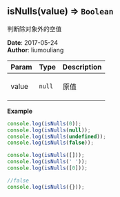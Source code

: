 ## isNulls(value) ⇒ <code>Boolean</code>
<p>判断除对象外的空值</p>

**Date**: 2017-05-24  
**Author**: liumouliang  

| Param | Type | Description |
| --- | --- | --- |
| value | <code>null</code> | <p>原值</p> |

**Example**  
```javascript
console.log(isNulls(0));
console.log(isNulls(null));
console.log(isNulls(undefined));
console.log(isNulls(false));

console.log(isNulls([]));
console.log(isNulls(' '));
console.log(isNulls([0]));

//false
console.log(isNulls({}));
```
